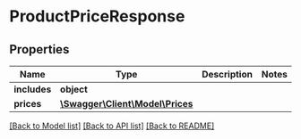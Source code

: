 # ProductPriceResponse

## Properties
Name | Type | Description | Notes
------------ | ------------- | ------------- | -------------
**includes** | **object** |  | 
**prices** | [**\Swagger\Client\Model\Prices**](Prices.md) |  | 

[[Back to Model list]](../README.md#documentation-for-models) [[Back to API list]](../README.md#documentation-for-api-endpoints) [[Back to README]](../README.md)


